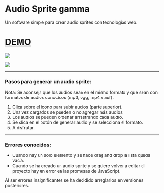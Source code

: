 # Audio Sprite gamma

Un software simple para crear audio sprites con tecnologías web.

# [DEMO](https://gammafp.github.io/audio-sprite-gamma/)

![](https://i.gyazo.com/1c2e3a7a1c8769e021724aaf198b2cf8.png)

![](https://i.gyazo.com/1aae2ecaa88edfa0b0e47f7c36e6e4d6.png)

---
### Pasos para generar un audio sprite: 
Nota: Se aconseja que los audios sean en el mismo formato y que sean con formatos de audios conocidos (mp3, ogg, mp4 o asf).

1) Clica sobre el icono para subir audios (parte superior).
2) Una vez cargados se pueden o no agregar más audios.
3) Los audios se pueden ordenar arrastrando cada audio.
4) Se clica en el botón de generar audio y se selecciona el formato.
5) A disfrutar.

---
### Errores conocidos: 
- Cuando hay un solo elemento y se hace drag and drop la lista queda vacía.
- Cuando se ha creado un audio sprite y se quiere volver a editar el proyecto hay un error en las promesas de JavaScript.

Al ser errores insignificantes se ha decidido arreglarlos en versiones posteriores.
